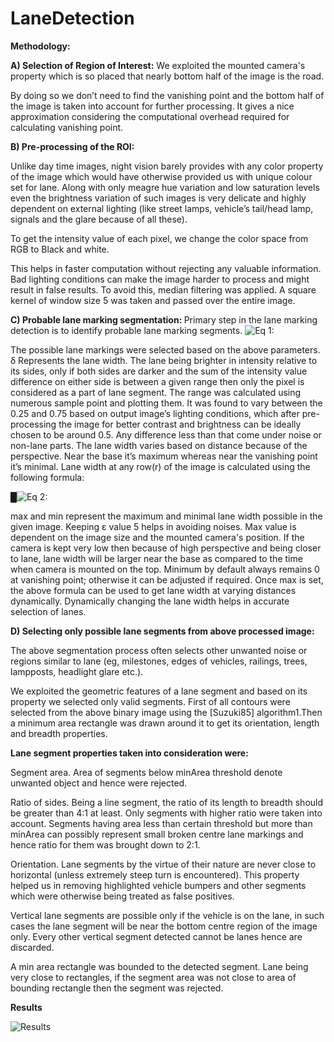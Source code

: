 # LaneDetection


<b>Methodology:</b>

<b>A) Selection of Region of Interest:</b>
 We exploited the mounted camera's property which is so placed that nearly bottom half of the image is the road.

By doing so we don’t need to find the vanishing point and the bottom half of the image is taken into account for further processing. It gives a nice approximation considering the computational overhead required for calculating vanishing point.


<b>B) Pre-processing of the ROI:</b>

Unlike day time images, night vision barely provides with any color property of the image which would have otherwise provided us with unique colour set for lane. Along with only meagre hue variation and low saturation levels even the brightness variation of such images is very delicate and highly dependent on external lighting (like street lamps, vehicle’s tail/head lamp, signals and the glare because of all these).

To get the intensity value of each pixel, we change the color space from RGB to Black and white.

This helps in faster computation without rejecting any valuable information. Bad lighting conditions can make the image harder to process and might result in false results. To avoid this, median filtering was applied. A square kernel of window size 5 was taken and passed over the entire image. 

<b>C) Probable lane marking segmentation: </b>
Primary step in the lane marking detection is to identify probable lane marking segments. 
![Eq 1: ](https://github.com/yashchandak/LaneDetection/tree/master/Documents/equation1.jpg)


The possible lane markings were selected based on the above parameters. δ Represents the lane width. The lane being brighter in intensity relative to its sides, only if both sides are darker and the sum of the intensity value difference on either side is between a given range then only the pixel is considered as a part of lane segment. The range was calculated using numerous sample point and plotting them. It was found to vary between the 0.25 and 0.75 based on output image’s lighting conditions, which after pre-processing the image for better contrast and brightness can be ideally chosen to be around 0.5.  Any difference less than that come under noise or non-lane parts. The lane width varies based on distance because of the perspective. Near the base it’s maximum whereas near the vanishing point it’s minimal. Lane width at any row(r) of the image is calculated using the following formula:
		

█![Eq 2:](https://github.com/yashchandak/LaneDetection/tree/master/Documents/equation2.jpg)


max and min represent the maximum and minimal lane width possible in the given image.
Keeping ε value 5 helps in avoiding noises. Max value is dependent on the image size and the mounted camera's position. If the camera is kept very low then because of high perspective and being closer to lane, lane width will be larger near the base as compared to the time when camera is mounted on the top. Minimum by default always remains 0 at vanishing point; otherwise it can be adjusted if required. Once max is set, the above formula can be used to get lane width at varying distances dynamically. Dynamically changing the lane width helps in accurate selection of lanes.


<b>D) Selecting only possible lane segments from above processed image:</b>

The above segmentation process often selects other unwanted noise or regions similar to lane (eg, milestones, edges of vehicles, railings, trees, lampposts, headlight glare etc.).

We exploited the geometric features of a lane segment and based on its property we selected only valid segments. First of all contours were selected from the above binary image using the 
[Suzuki85] algorithm1.Then a minimum area rectangle was drawn around it to get its orientation, length and breadth properties.


<b>Lane segment properties taken into consideration were:</b>

Segment area. Area of segments below minArea threshold denote unwanted object  and hence were rejected.
	
Ratio of sides. Being a line segment, the ratio of its length to breadth should be greater than 4:1 at least. Only segments with higher ratio were taken into account. Segments having area less than certain threshold but more than minArea can possibly represent small broken centre lane markings and hence ratio for them was brought down to 2:1.
	
Orientation. Lane segments by the virtue of their nature are never close to horizontal (unless extremely steep turn is encountered). This property helped us in removing highlighted vehicle bumpers and other segments which were otherwise being treated as false positives.
	
Vertical lane segments are possible only if the vehicle is on the lane, in such cases the lane segment will be near the bottom centre region of the image only. Every other vertical segment detected cannot be lanes hence are discarded.

A min area rectangle was bounded to the detected segment. Lane being very close to rectangles, if the segment area was not close to area of bounding rectangle then the segment was rejected.

<b>Results</b>

![Results](https://github.com/yashchandak/LaneDetection/tree/master/Documents/results.jpg)

